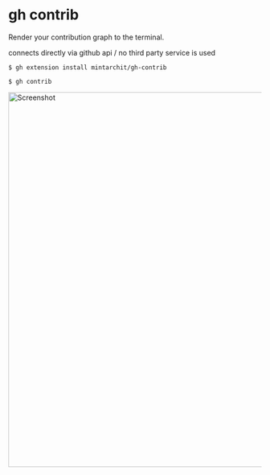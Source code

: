 # gh contrib

Render your contribution graph to the terminal.

connects directly via github api / no third party service is used
```
$ gh extension install mintarchit/gh-contrib

$ gh contrib
```

<img width="745" alt="Screenshot" src="https://user-images.githubusercontent.com/887/153284410-74925ad9-0e5a-441c-b4cb-5cbeced0630d.png">
